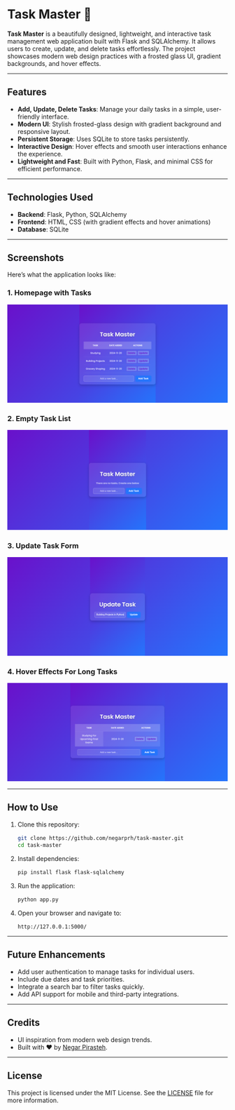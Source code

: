 # Task Master 📝

**Task Master** is a beautifully designed, lightweight, and interactive task management web application built with Flask and SQLAlchemy. It allows users to create, update, and delete tasks effortlessly. The project showcases modern web design practices with a frosted glass UI, gradient backgrounds, and hover effects.

---

## Features
- **Add, Update, Delete Tasks**: Manage your daily tasks in a simple, user-friendly interface.
- **Modern UI**: Stylish frosted-glass design with gradient background and responsive layout.
- **Persistent Storage**: Uses SQLite to store tasks persistently.
- **Interactive Design**: Hover effects and smooth user interactions enhance the experience.
- **Lightweight and Fast**: Built with Python, Flask, and minimal CSS for efficient performance.

---

## Technologies Used
- **Backend**: Flask, Python, SQLAlchemy
- **Frontend**: HTML, CSS (with gradient effects and hover animations)
- **Database**: SQLite

---

## Screenshots
Here’s what the application looks like:

### 1. **Homepage with Tasks**
   ![Homepage](screenshots/homepage.png)

### 2. **Empty Task List**
   ![Empty Task List](screenshots/empty-task-list.png)

### 3. **Update Task Form**
   ![Update Task Form](screenshots/update.png)

### 4. **Hover Effects For Long Tasks**
   ![Hover Effect](screenshots/longtasks.png)

---

## How to Use
1. Clone this repository:
   ```bash
   git clone https://github.com/negarprh/task-master.git
   cd task-master
   ```
2. Install dependencies:
   ```bash
   pip install flask flask-sqlalchemy
   ```
3. Run the application:
   ```bash
   python app.py
   ```
4. Open your browser and navigate to:
   ```
   http://127.0.0.1:5000/
   ```

---

## Future Enhancements
- Add user authentication to manage tasks for individual users.
- Include due dates and task priorities.
- Integrate a search bar to filter tasks quickly.
- Add API support for mobile and third-party integrations.

---

## Credits
- UI inspiration from modern web design trends.
- Built with ❤️ by [Negar Pirasteh](https://github.com/prh).

---

## License
This project is licensed under the MIT License. See the [LICENSE](LICENSE) file for more information.
